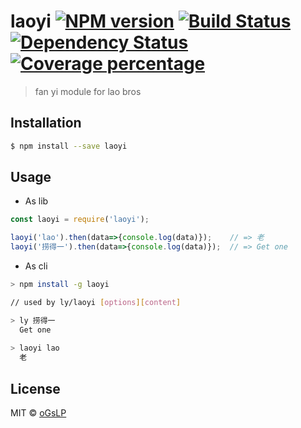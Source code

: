 # laoyi [![NPM version][npm-image]][npm-url] [![Build Status][travis-image]][travis-url] [![Dependency Status][daviddm-image]][daviddm-url] [![Coverage percentage][coveralls-image]][coveralls-url]
> fan yi module for lao bros

## Installation

```sh
$ npm install --save laoyi
```

## Usage

* As lib
```js
const laoyi = require('laoyi');

laoyi('lao').then(data=>{console.log(data)});    // => 老
laoyi('捞得一').then(data=>{console.log(data)});  // => Get one
```

* As cli
```sh
> npm install -g laoyi

// used by ly/laoyi [options][content]

> ly 捞得一
  Get one
  
> laoyi lao
  老
```

## License

MIT © [oGsLP](oGsLP.github.io)


[npm-image]: https://badge.fury.io/js/ly.svg
[npm-url]: https://npmjs.org/package/ly
[travis-image]: https://travis-ci.org/oGsLP/ly.svg?branch=master
[travis-url]: https://travis-ci.org/oGsLP/ly
[daviddm-image]: https://david-dm.org/oGsLP/ly.svg?theme=shields.io
[daviddm-url]: https://david-dm.org/oGsLP/ly
[coveralls-image]: https://coveralls.io/repos/oGsLP/ly/badge.svg
[coveralls-url]: https://coveralls.io/r/oGsLP/ly
